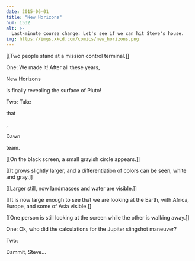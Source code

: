```yaml
---
date: 2015-06-01
title: "New Horizons"
num: 1532
alt: >-
  Last-minute course change: Let's see if we can hit Steve's house.
img: https://imgs.xkcd.com/comics/new_horizons.png
---
```

[[Two people stand at a mission control terminal.]]

One: We made it! After all these years, 

New Horizons

 is finally revealing the surface of Pluto!

Two: Take 

that

, 

Dawn

 team.

[[On the black screen, a small grayish circle appears.]]

[[It grows slightly larger, and a differentiation of colors can be seen, white and gray.]]

[[Larger still, now landmasses and water are visible.]]

[[It is now large enough to see that we are looking at the Earth, with Africa, Europe, and some of Asia visible.]]

[[One person is still looking at the screen while the other is walking away.]]

One: Ok, who did the calculations for the Jupiter slingshot maneuver?

Two: 

Dammit, Steve...


